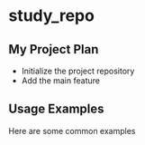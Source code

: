 # study_repo

## My Project Plan

- Initialize the project repository
- Add the main feature

## Usage Examples

Here are some common examples
